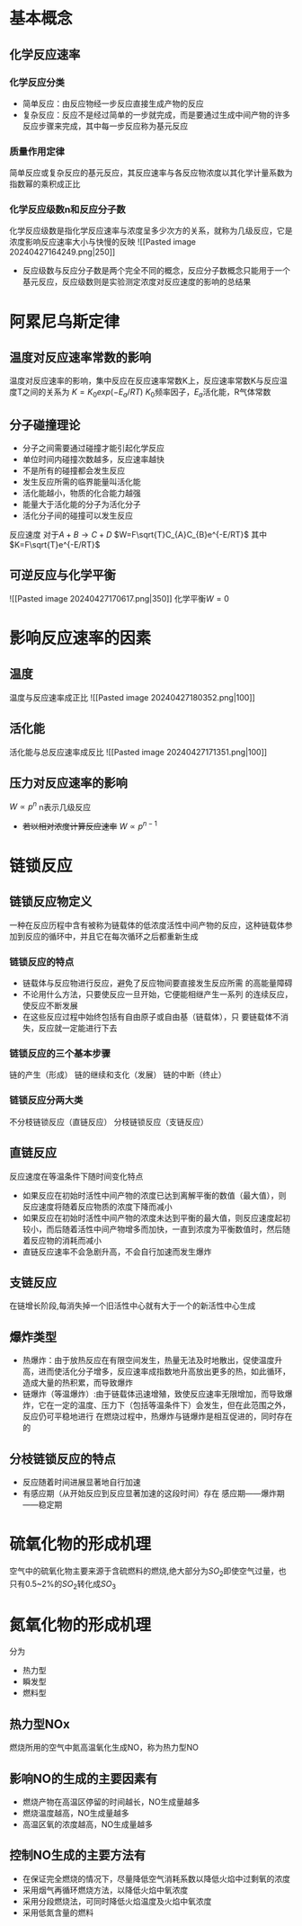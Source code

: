 # 基本概念
## 化学反应速率
### 化学反应分类
- 简单反应：由反应物经一步反应直接生成产物的反应
- 复杂反应：反应不是经过简单的一步就完成，而是要通过生成中间产物的许多反应步骤来完成，其中每一步反应称为基元反应
### 质量作用定律
简单反应或复杂反应的基元反应，其反应速率与各反应物浓度以其化学计量系数为指数幂的乘积成正比
### 化学反应级数n和反应分子数
化学反应级数是指化学反应速率与浓度呈多少次方的关系，就称为几级反应，它是浓度影响反应速率大小与快慢的反映
![[Pasted image 20240427164249.png|250]]
- 反应级数与反应分子数是两个完全不同的概念，反应分子数概念只能用于一个基元反应，反应级数则是实验测定浓度对反应速度的影响的总结果
# 阿累尼乌斯定律
## 温度对反应速率常数的影响
温度对反应速率的影响，集中反应在反应速率常数K上，反应速率常数K与反应温度T之间的关系为
$K=K_{0}exp(-E_{a}/RT)$
$K_{0}$频率因子，$E_{a}$活化能，R气体常数
## 分子碰撞理论
- 分子之间需要通过碰撞才能引起化学反应
- 单位时间内碰撞次数越多，反应速率越快
- 不是所有的碰撞都会发生反应
- 发生反应所需的临界能量叫活化能
- 活化能越小，物质的化合能力越强
- 能量大于活化能的分子为活化分子
- 活化分子间的碰撞可以发生反应

反应速度
对于$A+B\rightarrow C+D$
$W=F\sqrt{T}C_{A}C_{B}e^{-E/RT}$
其中$K=F\sqrt{T}e^{-E/RT}$
## 可逆反应与化学平衡
![[Pasted image 20240427170617.png|350]]
化学平衡$W=0$
# 影响反应速率的因素
## 温度
温度与反应速率成正比
![[Pasted image 20240427180352.png|100]]
## 活化能
活化能与总反应速率成反比
![[Pasted image 20240427171351.png|100]]
## 压力对反应速率的影响
$W\propto p^{n}$
n表示几级反应
- ~~若以相对浓度计算反应速率~~
$W\propto p^{n-1}$
# 链锁反应
## 链锁反应物定义
一种在反应历程中含有被称为链载体的低浓度活性中间产物的反应，这种链载体参加到反应的循环中，并且它在每次循环之后都重新生成
### 链锁反应的特点
- 链载体与反应物进行反应，避免了反应物间要直接发生反应所需 的高能量障碍
- 不论用什么方法，只要使反应一旦开始，它便能相继产生一系列 的连续反应，使反应不断发展
- 在这些反应过程中始终包括有自由原子或自由基（链载体），只 要链载体不消失，反应就一定能进行下去
### 链锁反应的三个基本步骤
链的产生（形成） 
链的继续和支化（发展）
链的中断（终止）
### 链锁反应分两大类
不分枝链锁反应（直链反应）
分枝链锁反应（支链反应）
## 直链反应
反应速度在等温条件下随时间变化特点
- 如果反应在初始时活性中间产物的浓度已达到离解平衡的数值（最大值），则反应速度将随着反应物质的浓度下降而减小
- 如果反应在初始时活性中间产物的浓度未达到平衡的最大值，则反应速度起初较小，而后随着活性中间产物增多而加快，一直到浓度为平衡数值时，然后随着反应物的消耗而减小
- 直链反应速率不会急剧升高，不会自行加速而发生爆炸
## 支链反应
在链增长阶段,每消失掉一个旧活性中心就有大于一个的新活性中心生成
## 爆炸类型
- 热爆炸：由于放热反应在有限空间发生，热量无法及时地散出，促使温度升高，进而使活化分子增多，反应速率成指数地升高放出更多的热，如此循环，造成大量的热积累，而导致爆炸
- 链爆炸（等温爆炸）:由于链载体迅速增殖，致使反应速率无限增加，而导致爆炸，它在一定的温度、压力下（包括等温条件下）会发生，但在此范围之外，反应仍可平稳地进行
在燃烧过程中，热爆炸与链爆炸是相互促进的，同时存在的
## 分枝链锁反应的特点
- 反应随着时间进展显著地自行加速
- 有感应期（从开始反应到反应显著加速的这段时间）存在
感应期——爆炸期——稳定期
# 硫氧化物的形成机理
空气中的硫氧化物主要来源于含硫燃料的燃烧,绝大部分为$SO_{2}$即使空气过量，也只有0.5~2%的$SO_{2}$转化成$SO_{3}$
# 氮氧化物的形成机理
分为
- 热力型
- 瞬发型
- 燃料型
## 热力型NOx
燃烧所用的空气中氮高温氧化生成NO，称为热力型NO
## 影响NO的生成的主要因素有
- 燃烧产物在高温区停留的时间越长，NO生成量越多
- 燃烧温度越高，NO生成量越多
- 高温区氧的浓度越高，NO生成量越多
## 控制NO生成的主要方法有
- 在保证完全燃烧的情况下，尽量降低空气消耗系数以降低火焰中过剩氧的浓度
- 采用烟气再循环燃烧方法，以降低火焰中氧浓度
- 采用分段燃烧法，可同时降低火焰温度及火焰中氧浓度
- 采用低氮含量的燃料